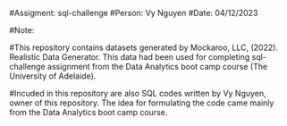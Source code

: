 #Assigment: sql-challenge
#Person: Vy Nguyen
#Date: 04/12/2023

#Note:

#This repository contains datasets generated by Mockaroo, LLC, (2022). Realistic Data Generator. This data had been used for completing sql-challenge assignment from the Data Analytics boot camp course (The University of Adelaide).

#Incuded in this repository are also SQL codes written by Vy Nguyen, owner of this repository. The idea for formulating the code came mainly from the Data Analytics boot camp course.
